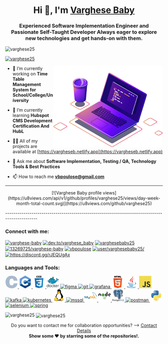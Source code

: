<h1 align="center">Hi 👋, I'm <a href="https://www.linkedin.com/in/varghesebaby25/">Varghese Baby</a></h1>

<!--- Adding Header Elements -->
<h3 align="center">Experienced Software Implementation Engineer and Passionate Self-Taught Developer Always eager to explore new technologies and get hands-on with them.</h3>

<p align="left"> <img src="https://komarev.com/ghpvc/?username=varghese25&label=Profile%20views&color=0e75b6&style=flat" alt="varghese25" /> </p>

<p align="left"> <a href="https://github.com/ryo-ma/github-profile-trophy"><img src="https://github-profile-trophy.vercel.app/?username=varghese25" alt="varghese25" /></a> </p>
<p align="center">
  <img src="image/laptop.png" min-width="300px" max-width="300px" width="350px" align="right">
</p>

- 🔭 I’m currently working on **Time Table Management System for School/College/University**

- 🌱 I’m currently learning **Hubspot CMS Development Certification And HubL**

- 👨‍💻 All of my projects are available at [https://vargheseb.netlify.app](https://vargheseb.netlify.app)

- 💬 Ask me about **Software Implementation, Testing / QA, Technology Tools & Best Practices**

- 📫 How to reach me **vbpoulose@gmail.com**

---

<p align="center">
  [![Varghese Baby profile views](https://u8views.com/api/v1/github/profiles/varghese25/views/day-week-month-total-count.svg)](https://u8views.com/github/varghese25)
</p>
----------------------------------------------------------------------------------------------

<h3 align="left">Connect with me:</h3>
<p align="left">
<a href="https://codepen.io/varghese-baby" target="blank"><img align="center" src="https://raw.githubusercontent.com/rahuldkjain/github-profile-readme-generator/master/src/images/icons/Social/codepen.svg" alt="varghese-baby" height="30" width="40" /></a>
<a href="https://dev.to/dev.to/varghese_baby" target="blank"><img align="center" src="https://raw.githubusercontent.com/rahuldkjain/github-profile-readme-generator/master/src/images/icons/Social/devto.svg" alt="dev.to/varghese_baby" height="30" width="40" /></a>
<a href="https://linkedin.com/in/varghesebaby25" target="blank"><img align="center" src="https://raw.githubusercontent.com/rahuldkjain/github-profile-readme-generator/master/src/images/icons/Social/linked-in-alt.svg" alt="varghesebaby25" height="30" width="40" /></a>
<a href="https://stackoverflow.com/users/13269725/varghese-baby" target="blank"><img align="center" src="https://raw.githubusercontent.com/rahuldkjain/github-profile-readme-generator/master/src/images/icons/Social/stack-overflow.svg" alt="13269725/varghese-baby" height="30" width="40" /></a>
<a href="https://www.hackerrank.com/vbpoulose" target="blank"><img align="center" src="https://raw.githubusercontent.com/rahuldkjain/github-profile-readme-generator/master/src/images/icons/Social/hackerrank.svg" alt="vbpoulose" height="30" width="40" /></a>
<a href="https://auth.geeksforgeeks.org/user/user/varghesebaby25/" target="blank"><img align="center" src="https://raw.githubusercontent.com/rahuldkjain/github-profile-readme-generator/master/src/images/icons/Social/geeks-for-geeks.svg" alt="user/varghesebaby25/" height="30" width="40" /></a>
<a href="https://discord.gg/https://discord.gg/rJEQUgAx" target="blank"><img align="center" src="https://raw.githubusercontent.com/rahuldkjain/github-profile-readme-generator/master/src/images/icons/Social/discord.svg" alt="https://discord.gg/rJEQUgAx" height="30" width="40" /></a>
</p>

<h3 align="left">Languages and Tools:</h3>
<p align="left"> <a href="https://www.cprogramming.com/" target="_blank" rel="noreferrer"> <img src="https://raw.githubusercontent.com/devicons/devicon/master/icons/c/c-original.svg" alt="c" width="40" height="40"/> </a> <a href="https://www.w3schools.com/cpp/" target="_blank" rel="noreferrer"> <img src="https://raw.githubusercontent.com/devicons/devicon/master/icons/cplusplus/cplusplus-original.svg" alt="cplusplus" width="40" height="40"/> </a> <a href="https://www.w3schools.com/css/" target="_blank" rel="noreferrer"> <img src="https://raw.githubusercontent.com/devicons/devicon/master/icons/css3/css3-original-wordmark.svg" alt="css3" width="40" height="40"/> </a> <a href="https://www.docker.com/" target="_blank" rel="noreferrer"> <img src="https://raw.githubusercontent.com/devicons/devicon/master/icons/docker/docker-original-wordmark.svg" alt="docker" width="40" height="40"/> </a> <a href="https://www.figma.com/" target="_blank" rel="noreferrer"> <img src="https://www.vectorlogo.zone/logos/figma/figma-icon.svg" alt="figma" width="40" height="40"/> </a> <a href="https://git-scm.com/" target="_blank" rel="noreferrer"> <img src="https://www.vectorlogo.zone/logos/git-scm/git-scm-icon.svg" alt="git" width="40" height="40"/> </a> <a href="https://grafana.com" target="_blank" rel="noreferrer"> <img src="https://www.vectorlogo.zone/logos/grafana/grafana-icon.svg" alt="grafana" width="40" height="40"/> </a> <a href="https://www.w3.org/html/" target="_blank" rel="noreferrer"> <img src="https://raw.githubusercontent.com/devicons/devicon/master/icons/html5/html5-original-wordmark.svg" alt="html5" width="40" height="40"/> </a> <a href="https://www.java.com" target="_blank" rel="noreferrer"> <img src="https://raw.githubusercontent.com/devicons/devicon/master/icons/java/java-original.svg" alt="java" width="40" height="40"/> </a> <a href="https://developer.mozilla.org/en-US/docs/Web/JavaScript" target="_blank" rel="noreferrer"> <img src="https://raw.githubusercontent.com/devicons/devicon/master/icons/javascript/javascript-original.svg" alt="javascript" width="40" height="40"/> </a> <a href="https://kafka.apache.org/" target="_blank" rel="noreferrer"> <img src="https://www.vectorlogo.zone/logos/apache_kafka/apache_kafka-icon.svg" alt="kafka" width="40" height="40"/> </a> <a href="https://kubernetes.io" target="_blank" rel="noreferrer"> <img src="https://www.vectorlogo.zone/logos/kubernetes/kubernetes-icon.svg" alt="kubernetes" width="40" height="40"/> </a> <a href="https://www.linux.org/" target="_blank" rel="noreferrer"> <img src="https://raw.githubusercontent.com/devicons/devicon/master/icons/linux/linux-original.svg" alt="linux" width="40" height="40"/> </a> <a href="https://www.microsoft.com/en-us/sql-server" target="_blank" rel="noreferrer"> <img src="https://www.svgrepo.com/show/303229/microsoft-sql-server-logo.svg" alt="mssql" width="40" height="40"/> </a> <a href="https://www.mysql.com/" target="_blank" rel="noreferrer"> <img src="https://raw.githubusercontent.com/devicons/devicon/master/icons/mysql/mysql-original-wordmark.svg" alt="mysql" width="40" height="40"/> </a> <a href="https://nodejs.org" target="_blank" rel="noreferrer"> <img src="https://raw.githubusercontent.com/devicons/devicon/master/icons/nodejs/nodejs-original-wordmark.svg" alt="nodejs" width="40" height="40"/> </a> <a href="https://www.postgresql.org" target="_blank" rel="noreferrer"> <img src="https://raw.githubusercontent.com/devicons/devicon/master/icons/postgresql/postgresql-original-wordmark.svg" alt="postgresql" width="40" height="40"/> </a> <a href="https://postman.com" target="_blank" rel="noreferrer"> <img src="https://www.vectorlogo.zone/logos/getpostman/getpostman-icon.svg" alt="postman" width="40" height="40"/> </a> <a href="https://www.python.org" target="_blank" rel="noreferrer"> <img src="https://raw.githubusercontent.com/devicons/devicon/master/icons/python/python-original.svg" alt="python" width="40" height="40"/> </a> <a href="https://www.selenium.dev" target="_blank" rel="noreferrer"> <img src="https://raw.githubusercontent.com/detain/svg-logos/780f25886640cef088af994181646db2f6b1a3f8/svg/selenium-logo.svg" alt="selenium" width="40" height="40"/> </a> <a href="https://spring.io/" target="_blank" rel="noreferrer"> <img src="https://www.vectorlogo.zone/logos/springio/springio-icon.svg" alt="spring" width="40" height="40"/> </a> </p>

<p><img align="left" src="https://github-readme-stats.vercel.app/api/top-langs?username=varghese25&show_icons=true&locale=en&layout=compact" alt="varghese25" /></p>

<p>&nbsp;<img align="center" src="https://github-readme-stats.vercel.app/api?username=varghese25&show_icons=true&locale=en" alt="varghese25" /></p>
<p align="center">
Do you want to contact me for collaboration opportunities? ⟶ <a href="https://vargheseb.netlify.app/">Contact Details</a><br>
<b> Show some ❤️ by starring some of the repositories!.</p> </div>
<!--- Footer End -->
<!--- Body End -->
